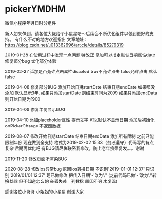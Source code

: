 # pickerYMDHM
微信小程序年月日时分组件

新人初来乍到，请各位大佬给个小星星吧〜后续会不断优化组件以做到更好的支持。
有什么不对的地方欢迎指出
文章地址：https://blog.csdn.net/u013362696/article/details/85279319

2019-01-28 在使用过程中发现一点问题 特改正 
添加可以指定默认日期属性date 修复部分bug 优化部分体验

2019-02-27 添加是否允许点击属性disabled true不允许点击 false允许点击 默认false

2019-04-08 修复部分BUG 添加开始日期startDate 结束日期endDate 如果都没添加 默认显示3年, 如果只添加startDate 则结束时间为2099 如果只添加endData 则开始日期为1900 

2019-04-09 修复年份显示BUG

2019-04-10 添加placeholder属性 提示文字 可以默认不显示日期 添加后初始化onPickerChange 不返回数据

2019-08-07 修改开始日期startDate 结束日期endDate 添加所有限制 之前只能限制年份 现在做到全支持 格式为2019-02-02 15:33（务必遵守）代码写的有点复杂 后期再优化吧 有BUG请尽快联系我修改，防止老年痴呆复发。。。谢谢

2019-11-20 修改页面不渲染BUG

2020-08-28 修改ios异常bug 原因ios转换日期 不识别'2019-01-01 12:37' 只识别'2019/01/01 12:37' 现已做修改 把传入日期'-'改为'/' (之前代码已做'-'改为'/'转换处理 但不知道怎么的 会丢失某一列数据 原因不明 未复现) 

感谢各位小哥哥 小姐姐的小星星 谢谢大家


